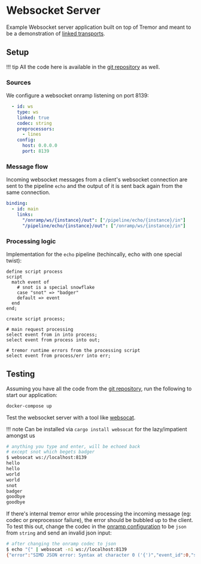 # Websocket Server

Example Websocket server application built on top of Tremor and meant to be a demonstration of [linked transports](../../../Operations/linked-transports.md).

## Setup

!!! tip
    All the code here is available in the [git repository](https://github.com/tremor-rs/tremor-www-docs/tree/main/docs/Workshop/examples/31_servers_lt_ws) as well.

### Sources

We configure a websocket onramp listening on port 8139:

```yaml
  - id: ws
    type: ws
    linked: true
    codec: string
    preprocessors:
      - lines
    config:
      host: 0.0.0.0
      port: 8139
```

### Message flow

Incoming websocket messages from a client's websocket connection are sent to the pipeline `echo` and the output of it is sent back again from the same connection.

```yaml
binding:
  - id: main
    links:
      "/onramp/ws/{instance}/out": ["/pipeline/echo/{instance}/in"]
      "/pipeline/echo/{instance}/out": ["/onramp/ws/{instance}/in"]
```

### Processing logic

Implementation for the `echo` pipeline (techincally, echo with one special twist):

```trickle
define script process
script
  match event of
    # snot is a special snowflake
    case "snot" => "badger"
    default => event
  end
end;

create script process;

# main request processing
select event from in into process;
select event from process into out;

# tremor runtime errors from the processing script
select event from process/err into err;
```

## Testing

Assuming you have all the code from the [git repository](https://github.com/tremor-rs/tremor-www-docs/tree/main/docs/Workshop/examples/31_servers_lt_ws), run the following to start our application:

```sh
docker-compose up
```

Test the websocket server with a tool like [websocat](https://github.com/vi/websocat).

!!! note
    Can be installed via `cargo install websocat` for the lazy/impatient amongst us

```sh
# anything you type and enter, will be echoed back
# except snot which begets badger
$ websocat ws://localhost:8139
hello
hello
world
world
snot
badger
goodbye
goodbye
```

If there's internal tremor error while processing the incoming message (eg: codec or preprocessor failure), the error should be bubbled up to the client. To test this out, change the codec in the [onramp configuration](etc/tremor/config/config.yaml) to be `json` from `string` and send an invalid json input:

```sh
# after changing the onramp codec to json
$ echo "{" | websocat -n1 ws://localhost:8139
{"error":"SIMD JSON error: Syntax at character 0 ('{')","event_id":0,"source_id":"tremor://localhost/onramp/ws/01/in"}
```
